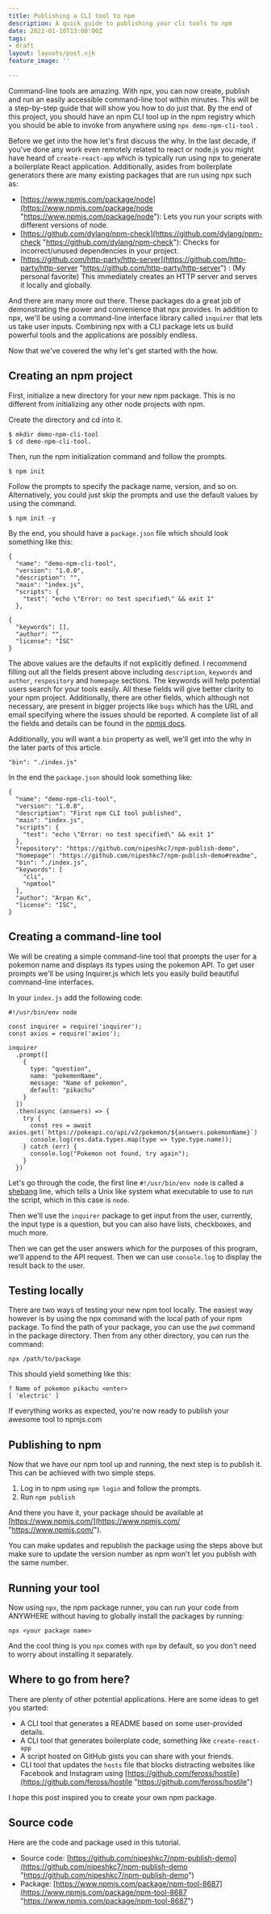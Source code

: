 ```yaml
---
title: Publishing a CLI tool to npm
description: A quick guide to publishing your cli tools to npm
date: 2022-01-10T13:00:00Z
tags:
- draft
layout: layouts/post.njk
feature_image: ''

---
```

Command-line tools are amazing. With npx, you can now create, publish and run an easily accessible command-line tool within minutes. This will be a step-by-step guide that will show you how to do just that. By the end of this project, you should have an npm CLI tool up in the npm registry which you should be able to invoke from anywhere using `npx demo-npm-cli-tool` .

Before we get into the how let's first discuss the why. In the last decade, if you've done any work even remotely related to react or node.js you might have heard of `create-react-app` which is typically run using npx to generate a boilerplate React application. Additionally, asides from boilerplate generators there are many existing packages that are run using npx such as:

* [https://www.npmjs.com/package/node](https://www.npmjs.com/package/node "https://www.npmjs.com/package/node"): Lets you run your scripts with different versions of node.
* [https://github.com/dylang/npm-check](https://github.com/dylang/npm-check "https://github.com/dylang/npm-check"): Checks for incorrect/unused dependencies in your project.
* [https://github.com/http-party/http-server](https://github.com/http-party/http-server "https://github.com/http-party/http-server") : (My personal favorite) This immediately creates an HTTP server and serves it locally and globally.

And there are many more out there. These packages do a great job of demonstrating the power and convenience that npx provides. In addition to npx, we'll be using a command-line interface library called `inquirer` that lets us take user inputs. Combining npx with a CLI package lets us build powerful tools and the applications are possibly endless.

Now that we've covered the why let's get started with the how. 

## Creating an npm project

First, initialize a new directory for your new npm package. This is no different from initializing any other node projects with npm.

Create the directory and cd into it.

    $ mkdir demo-npm-cli-tool
    $ cd demo-npm-cli-tool.

Then, run the npm initialization command and follow the prompts.

    $ npm init

Follow the prompts to specify the package name, version, and so on. Alternatively, you could just skip the prompts and use the default values by using the command.

    $ npm init -y

By the end, you should have a `package.json` file which should look something like this:

    {
      "name": "demo-npm-cli-tool",
      "version": "1.0.0",
      "description": "",
      "main": "index.js",
      "scripts": {
        "test": "echo \"Error: no test specified\" && exit 1"
      },
    
    {
      "keywords": [],
      "author": "",
      "license": "ISC"
    }

The above values are the defaults if not explicitly defined. I recommend filling out all the fields present above including `description`, `keywords` and `author`, `respository` and `homepage` sections. The keywords will help potential users search for your tools easily.  All these fields will give better clarity to your npm project. Additionally, there are other fields, which although not necessary, are present in bigger projects like `bugs` which has the URL and email specifying where the issues should be reported. A complete list of all the fields and details can be found in the [npmjs docs](https://docs.npmjs.com/cli/v8/configuring-npm/package-json "npmjs docs").

Additionally, you will want a `bin` property as well, we'll get into the why in the later parts of this article.

    "bin": "./index.js"

In the end the `package.json` should look something like:

    {
      "name": "demo-npm-cli-tool",
      "version": "1.0.0",
      "description": "First npm CLI tool published",
      "main": "index.js",
      "scripts": {
        "test": "echo \"Error: no test specified\" && exit 1"
      },
      "repository": "https://github.com/nipeshkc7/npm-publish-demo",
      "homepage": "https://github.com/nipeshkc7/npm-publish-demo#readme",
      "bin": "./index.js",
      "keywords": [
        "cli",
        "npmtool"
      ],
      "author": "Arpan Kc",
      "license": "ISC",
    }

## Creating a command-line tool

We will be creating a simple command-line tool that prompts the user for a pokemon name and displays its types using the pokemon API. To get user prompts we'll be using Inquirer.js which lets you easily build beautiful command-line interfaces.

In your `index.js` add the following code:

    #!/usr/bin/env node
    
    const inquirer = require('inquirer');
    const axios = require('axios');
    
    inquirer
      .prompt([
        {
          type: "question",
          name: "pokemonName",
          message: "Name of pokemon",
          default: "pikachu"
        }
      ])
      .then(async (answers) => {
        try {
          const res = await axios.get(`https://pokeapi.co/api/v2/pokemon/${answers.pokemonName}`)
          console.log(res.data.types.map(type => type.type.name));
        } catch (err) {
          console.log("Pokemon not found, try again");
        }
      })

Let's go through the code, the first line `#!/usr/bin/env node` is called a [shebang](https://en.wikipedia.org/wiki/Shebang_(Unix) "shebang") line, which tells a Unix like system what executable to use to run the script, which in this case is `node`.

Then we'll use the `inquirer` package to get input from the user, currently, the input type is a question, but you can also have lists, checkboxes, and much more. 

Then we can get the user answers which for the purposes of this program, we'll append to the API request. Then we can use `console.log` to display the result back to the user.

## Testing locally

There are two ways of testing your new npm tool locally. The easiest way however is by using the npx command with the local path of your npm package. To find the path of your package, you can use the `pwd` command in the package directory. Then from any other directory, you can run the command:

    npx /path/to/package

This should yield something like this:

    ? Name of pokemon pikachu <enter>
    [ 'electric' ]

If everything works as expected, you're now ready to publish your awesome tool to npmjs.com

## Publishing to npm

Now that we have our npm tool up and running, the next step is to publish it. This can be achieved with two simple steps.

1. Log in to npm using `npm login` and follow the prompts.
2. Run `npm publish`

And there you have it, your package should be available at [https://www.npmjs.com/](https://www.npmjs.com/ "https://www.npmjs.com/").

You can make updates and republish the package using the steps above but make sure to update the version number as npm won't let you publish with the same number.

## Running your tool

Now using `npx`, the npm package runner, you can run your code from ANYWHERE without having to globally install the packages by running:

`npx <your package name>`

<gif>

And the cool thing is you `npx` comes with `npm` by default, so you don't need to worry about installing it separately.

## Where to go from here?

There are plenty of other potential applications. Here are some ideas to get you started:

* A CLI tool that generates a README based on some user-provided details.
* A CLI tool that generates boilerplate code, something like `create-react-app`
* A script hosted on GitHub gists you can share with your friends.
* CLI tool that updates the `hosts` file that blocks distracting websites like Facebook and Instagram using [https://github.com/feross/hostile](https://github.com/feross/hostile "https://github.com/feross/hostile")

I hope this post inspired you to create your own npm package.

## Source code

Here are the code and package used in this tutorial.

* Source code: [https://github.com/nipeshkc7/npm-publish-demo](https://github.com/nipeshkc7/npm-publish-demo "https://github.com/nipeshkc7/npm-publish-demo")
* Package: [https://www.npmjs.com/package/npm-tool-8687](https://www.npmjs.com/package/npm-tool-8687 "https://www.npmjs.com/package/npm-tool-8687")